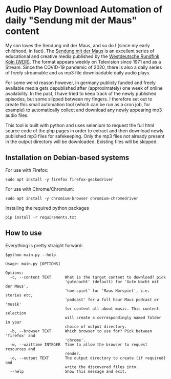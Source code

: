 # Audio Play Download Automation of daily "Sendung mit der Maus" content
My son loves the Sendung mit der Maus, and so do I (since my early childhood, in fact).
The [Sendung mit der Maus](https://www.wdrmaus.de/) is an excellent series of educational and creative media published by the [Westdeutsche Rundfink Köln (WDR)](https://www.wdr.de).
The format appears weekly on Television since 1971 and as a Stream.
Since the COVID-19 pandemic of 2020, there is also a daily series of freely streamable and as mp3 file downloadable daily audio plays.

For some weird reason however, in germany publicly funded and freely available media gets depublished after (approximately) one week of online availability. In the past, I have tried to keep track of the newly published episodes, but some slipped between my fingers. I therefore set out to create this small automation tool (which can be run as a cron job, for example) to automatically collect and download any newly appearing mp3 audio files.

This tool is built with python and uses selenium to request the full html source code of the php pages in order to extract and then download newly published mp3 files for safekeeping. Only the mp3 files not already present in the output directory will be downloaded. Existing files will be skipped.

## Installation on Debian-based systems
For use with Firefox:
  ```
  sudo apt install -y firefox firefox-geckodriver
  ```

For use with Chrome/Chromium:
  ```
  sudo apt install -y chromium-browser chromium-chromedriver
  ```

Installing the required python packages
  ```
  pip install -r requirements.txt
  ```

## How to use
Everything is pretty straight forward:
  ```
  $python main.py --help

  Usage: main.py [OPTIONS]

  Options:
    -c, --content TEXT      What is the target content to download? pick
                            'gutenacht' (default) for 'Gute Nacht mit der Maus',
                            'hoerspiel' for 'Maus Hörspiel', i.e. stories etc,
                            'podcast' for a full hour Maus podcast or 'musik'
                            for content all about music. This content selection
                            will create a correspondingly named folder in your
                            choice of output directory.
    -b, --browser TEXT      Which browser to use for? Pick between 'firefox' and
                            'chrome'.
    -w, --waittime INTEGER  Time to allow the browser to request resources and
                            render.
    -o, --output TEXT       The output directory to create (if required) and
                            write the discovered files into.
    --help                  Show this message and exit.
  ```

